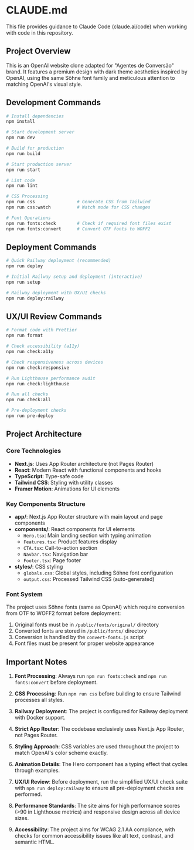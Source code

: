 # CLAUDE.md

This file provides guidance to Claude Code (claude.ai/code) when working with code in this repository.

## Project Overview

This is an OpenAI website clone adapted for "Agentes de Conversão" brand. It features a premium design with dark theme aesthetics inspired by OpenAI, using the same Söhne font family and meticulous attention to matching OpenAI's visual style.

## Development Commands

```bash
# Install dependencies
npm install

# Start development server
npm run dev

# Build for production
npm run build

# Start production server
npm run start

# Lint code
npm run lint

# CSS Processing
npm run css                # Generate CSS from Tailwind
npm run css:watch          # Watch mode for CSS changes

# Font Operations
npm run fonts:check        # Check if required font files exist
npm run fonts:convert      # Convert OTF fonts to WOFF2
```

## Deployment Commands

```bash
# Quick Railway deployment (recommended)
npm run deploy

# Initial Railway setup and deployment (interactive)
npm run setup

# Railway deployment with UX/UI checks
npm run deploy:railway
```

## UX/UI Review Commands

```bash
# Format code with Prettier
npm run format

# Check accessibility (a11y)
npm run check:a11y

# Check responsiveness across devices
npm run check:responsive

# Run Lighthouse performance audit
npm run check:lighthouse

# Run all checks
npm run check:all

# Pre-deployment checks
npm run pre-deploy
```

## Project Architecture

### Core Technologies

- **Next.js**: Uses App Router architecture (not Pages Router)
- **React**: Modern React with functional components and hooks
- **TypeScript**: Type-safe code
- **Tailwind CSS**: Styling with utility classes
- **Framer Motion**: Animations for UI elements

### Key Components Structure

- **app/**: Next.js App Router structure with main layout and page components
- **components/**: React components for UI elements
  - `Hero.tsx`: Main landing section with typing animation
  - `Features.tsx`: Product features display
  - `CTA.tsx`: Call-to-action section
  - `Navbar.tsx`: Navigation bar
  - `Footer.tsx`: Page footer
- **styles/**: CSS styling
  - `globals.css`: Global styles, including Söhne font configuration
  - `output.css`: Processed Tailwind CSS (auto-generated)

### Font System

The project uses Söhne fonts (same as OpenAI) which require conversion from OTF to WOFF2 format before deployment:

1. Original fonts must be in `/public/fonts/original/` directory
2. Converted fonts are stored in `/public/fonts/` directory
3. Conversion is handled by the `convert-fonts.js` script
4. Font files must be present for proper website appearance

## Important Notes

1. **Font Processing**: Always run `npm run fonts:check` and `npm run fonts:convert` before deployment.

2. **CSS Processing**: Run `npm run css` before building to ensure Tailwind processes all styles.

3. **Railway Deployment**: The project is configured for Railway deployment with Docker support.

4. **Strict App Router**: The codebase exclusively uses Next.js App Router, not Pages Router.

5. **Styling Approach**: CSS variables are used throughout the project to match OpenAI's color scheme exactly.

6. **Animation Details**: The Hero component has a typing effect that cycles through examples.

7. **UX/UI Review**: Before deployment, run the simplified UX/UI check suite with `npm run deploy:railway` to ensure all pre-deployment checks are performed.

8. **Performance Standards**: The site aims for high performance scores (>90 in Lighthouse metrics) and responsive design across all device sizes.

9. **Accessibility**: The project aims for WCAG 2.1 AA compliance, with checks for common accessibility issues like alt text, contrast, and semantic HTML.